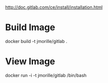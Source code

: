 
http://doc.gitlab.com/ce/install/installation.html


# Build Image  
docker build -t jmorille/gitlab .
 

# View Image
docker run -i -t  jmorille/gitlab /bin/bash

 
